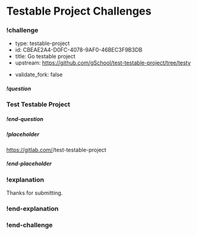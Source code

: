 # Testable Project Challenges

### !challenge

<!--'type' is required-->
<!--'id' is required, string, must be unique within a branch-->
<!--'title' is required, string, used when displaying results-->
<!--'upstream' is required, the upstream repo that will be forked. Set to the branch with the correct Dockerfile and test.sh for running tests-->
<!--'validate_fork' is options, set to true to require that the student submission is a fork of the upstream. If not defined, default is false.-->

* type: testable-project
* id: CBEAE2A4-D0FC-4078-9AF0-46BEC3F9B3DB
* title: Go testable project
* upstream: https://github.com/gSchool/test-testable-project/tree/testy
<!-- * upstream: https://gitlab.com/Torik17/test-testable-project -->
* validate_fork: false

<!--'question' is required, markdown, the question to be answered-->

##### !question

### Test Testable Project


##### !end-question

<!--'placeholder' is optional, the placeholder text in the input field. -->

##### !placeholder

https://gitlab.com/<username>/test-testable-project

##### !end-placeholder

<!--'explanation' is optional. Shown after the student correctly answers the question.-->

### !explanation

Thanks for submitting.

### !end-explanation

### !end-challenge

